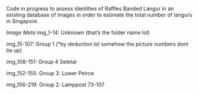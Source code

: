 Code in progress to assess identities of Raffles Banded Langur in an existing database of images in order to estimate the total number of langurs in Singapore.

*Image Meta*
img_1-14: Unknown (that’s the folder name lol)

img_15-107: Group 1 (*by deduction lol somehow the picture 
numbers dont tie up)

img_108-151: Group 4 Seletar

img_152-155: Group 3: Lower Peirce

img_156-219: Group 2: Lamppost 73-107